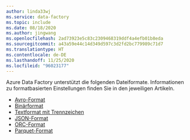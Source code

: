 ```yaml
---
author: linda33wj
ms.service: data-factory
ms.topic: include
ms.date: 08/18/2020
ms.author: jingwang
ms.openlocfilehash: 2ad73923e5c83c2309468319ddf4a4efb01b8eda
ms.sourcegitcommit: a43a59e44c14d349d597c3d2fd2bc779989c71d7
ms.translationtype: HT
ms.contentlocale: de-DE
ms.lasthandoff: 11/25/2020
ms.locfileid: "96023177"
---
```

<!--
    Common for all ADF file-based connectors
-->

Azure Data Factory unterstützt die folgenden Dateiformate. Informationen zu formatbasierten Einstellungen finden Sie in den jeweiligen Artikeln.

- [Avro-Format](../articles/data-factory/format-avro.md)
- [Binärformat](../articles/data-factory/format-binary.md)
- [Textformat mit Trennzeichen](../articles/data-factory/format-delimited-text.md)
- [JSON-Format](../articles/data-factory/format-json.md)
- [ORC-Format](../articles/data-factory/format-orc.md)
- [Parquet-Format](../articles/data-factory/format-parquet.md)
